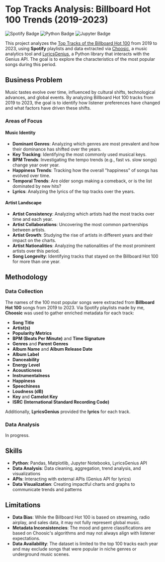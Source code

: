 # Top Tracks Analysis: Billboard Hot 100 Trends (2019-2023)

![Spotify Badge](https://img.shields.io/badge/made_with-spotify-%231DB954?logo=spotify&logoColor=white) ![Python Badge](https://img.shields.io/badge/made_with-python-%233776AB?logo=python&logoColor=white) ![Jupyter Badge](https://img.shields.io/badge/made_with-jupyter-%23F37626?logo=jupyter&logoColor=white)

This project analyzes the [Top Tracks of the Billboard Hot 100](https://www.billboard.com/charts/year-end/2023/hot-100-songs/) from 2019 to 2023, using **Spotify** playlists and data extracted via [Choosic](https://www.chosic.com/), a music analytics tool and [LyricsGenius](https://github.com/johnwmillr/LyricsGenius), a Python library that interacts with the Genius API. The goal is to explore the characteristics of the most popular songs during this period.

## Business Problem

Music tastes evolve over time, influenced by cultural shifts, technological advances, and global events. By analyzing Billboard Hot 100 tracks from 2019 to 2023, the goal is to identify how listener preferences have changed and what factors have driven these shifts.

### Areas of Focus

#### Music Identity

- **Dominant Genres**: Analyzing which genres are most prevalent and how their dominance has shifted over the years.
- **Key Tracking**: Identifying the most commonly used musical keys.
- **BPM Trends**: Investigating the tempo trends (e.g., fast vs. slow songs) change year over year.
- **Happiness Trends**: Tracking how the overall "happiness" of songs has evolved over time.
- **Temporal Trends**: Are older songs making a comeback, or is the list dominated by new hits?
- **Lyrics**: Analyzing the lyrics of the top tracks over the years.

#### Artist Landscape

- **Artist Consistency**: Analyzing which artists had the most tracks over time and each year.
- **Artist Collaborations**: Uncovering the most common partnerships between artists.
- **Artist Growth**: Studying the rise of artists in different years and their impact on the charts.
- **Artist Nationalities**: Analyzing the nationalities of the most prominent artists over this period.
- **Song Longevity**: Identifying tracks that stayed on the Billboard Hot 100 for more than one year.

## Methodology

### Data Collection

The names of the 100 most popular songs were extracted from **Billboard Hot 100** songs from 2019 to 2023. Via Spotify playlists made by me, **Choosic** was used to gather enriched metadata for each track:

  - **Song Title**
  - **Artist(s)**
  - **Popularity Metrics**
  - **BPM (Beats Per Minute)** and **Time Signature**
  - **Genres** and **Parent Genres**
  - **Album Name** and **Album Release Date**
  - **Album Label**
  - **Danceability**
  - **Energy Level**
  - **Acousticness**
  - **Instrumentalness**
  - **Happiness**
  - **Speechiness**
  - **Loudness (dB)**
  - **Key** and **Camelot Key**
  - **ISRC (International Standard Recording Code)**

Additionally, **LyricsGenius** provided the **lyrics** for each track.

### Data Analysis

In progress.

## Skills

- **Python**: Pandas, Matplotlib, Jupyter Notebooks, LyricsGenius API
- **Data Analysis**: Data cleaning, aggregation, trend analysis, and visualizations
- **APIs**: Interacting with external APIs (Genius API for lyrics)
- **Data Visualization**: Creating impactful charts and graphs to communicate trends and patterns

## Limitations

- **Data Bias**: While the Billboard Hot 100 is based on streaming, radio airplay, and sales data, it may not fully represent global music.
- **Metadata Inconsistencies**: The mood and genre classifications are based on Choosic's algorithms and may not always align with listener expectations.
- **Data Availability**: The dataset is limited to the top 100 tracks each year and may exclude songs that were popular in niche genres or underground music scenes.
